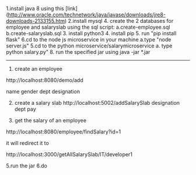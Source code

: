 1.install java 8  using this [link] (http://www.oracle.com/technetwork/java/javase/downloads/jre8-downloads-2133155.htm)
2.install mysql
4. create the 2 databases for employee and salaryslab using the sql script:
a.create-employee.sql
b.create-salaryslab.sql
3. install python3
4. install pip 
5. run "pip install flask"
6.cd to the node js microservice  in your machine
a.type "node server.js" 
5.cd to the python microservice/salarymicroservice
a. type python salary.py"
8. run the specified jar using java -jar *.jar

--- 

1. create an employee

http://localhost:8080/demo/add

name
gender
dept
designation

2. create a salary slab
http://localhost:5002/addSalarySlab
designation
dept
pay

3. get the salary of an employee


http://localhost:8080/employee/findSalary?id=1

it will redirect it to 

http://localhost:3000/getAllSalarySlab/IT/developer1




5.run the jar 
6.do 
